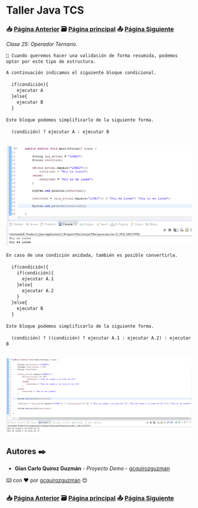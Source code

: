 # Taller Java TCS
### 📥 [Página Anterior](https://github.com/gcquirozguzman/java-tcs-202001/tree/CS00100001) 🗃️ [Página principal](https://github.com/gcquirozguzman/java-tcs-202001) 📤 [Página Siguiente](https://github.com/gcquirozguzman/java-tcs-202001/tree/CW00100001)

_Clase 25: Operador Ternario._

```
📢 Cuando queremos hacer una validación de forma resumida, podemos optar por este tipo de estructura.
```

```
A continuación indicamos el siguiente bloque condicional.

  if(condición){
    ejecutar A
  }else{
    ejecutar B
  }

Este bloque podemos simplificarlo de la siguiente forma.

  (condición) ? ejecutar A : ejecutar B
  
```

![Error: imagen no ha sido cargada](https://github.com/gcquirozguzman/java-tcs-202001/blob/master/imagenes/OT00100001_4.png)

```
En caso de una condición anidada, también es posible convertirla.

  if(condición){
    if(condición){
      ejecutar A.1
    }else{
      ejecutar A.2
    }
  }else{
    ejecutar B
  }

Este bloque podemos simplificarlo de la siguiente forma.

  (condición) ? ((condición) ? ejecutar A.1 : ejecutar A.2) : ejecutar B
  
```

![Error: imagen no ha sido cargada](https://github.com/gcquirozguzman/java-tcs-202001/blob/master/imagenes/OT00100001_5.png)

## Autores ✒️

* **Gian Carlo Quiroz Guzmán** - *Proyecto Demo* - [gcquirozguzman](https://github.com/gcquirozguzman)

⌨️ con ❤️ por [gcquirozguzman](https://github.com/gcquirozguzman) 😊

### 📥 [Página Anterior](https://github.com/gcquirozguzman/java-tcs-202001/tree/CS00100001) 🗃️ [Página principal](https://github.com/gcquirozguzman/java-tcs-202001) 📤 [Página Siguiente](https://github.com/gcquirozguzman/java-tcs-202001/tree/CW00100001)

